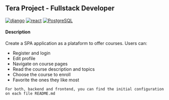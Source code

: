 ## Tera Project - Fullstack Developer

[![django](https://img.shields.io/badge/Django-FFFFFF?style=flat&logo=django&logoColor=green)](#) [![react](https://img.shields.io/badge/React-FFFFFF?style=flat&logo=react&logoColor=black)](#) [![PostgreSQL](https://img.shields.io/badge/PostgreSql-FFFFFF?style=flat&logo=postgresql&logoColor=black)](#)

#### Description

Create a SPA application as a plataform to offer courses. Users can:

- Register and login
- Edit profile
- Navigate on course pages
- Read the course description and topics
- Choose the course to enroll
- Favorite the ones they like most

```
For both, backend and frontend, you can find the initial configuration on each file README.md
```
